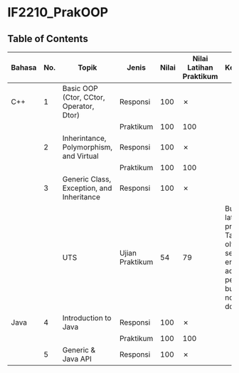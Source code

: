 # IF2210_PrakOOP

## **Table of Contents**
| Bahasa | No. | Topik | Jenis | Nilai | Nilai Latihan Praktikum | Keterangan |
|------|----|----|-------|---------------|------|---|
| C++ | 1 | Basic OOP (Ctor, CCtor, Operator, Dtor) | Responsi | 100 | &cross; | |
|     |    |       | Praktikum | 100 | 100 | |
|     | 2 | Inherintance, Polymorphism, and Virtual | Responsi | 100 | &cross; | |
|     |   |       | Praktikum | 100 | 100 | |
|     | 3 | Generic Class, Exception, and Inheritance | Responsi | 100 | &cross; | |
|     |   |   UTS    | Ujian Praktikum | 54 | 79 | Bukan latihan praktikum. Tapi olympianya sempet error jadi ada perbaikan buat satu nomor doang.|
|Java | 4 | Introduction to Java | Responsi  | 100 | &cross; | |
|     |   |      | Praktikum  | 100 | 100 | |
|      | 5 | Generic & Java API | Responsi  | 100 | &cross; | |

